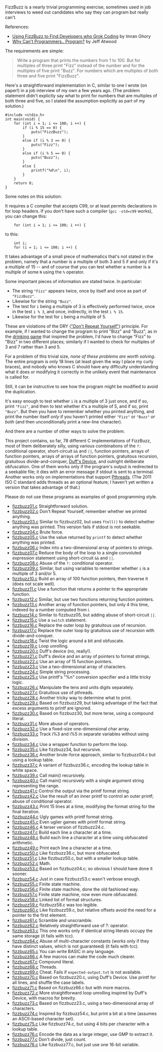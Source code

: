 FizzBuzz is a nearly trivial programming exercise, sometimes used in
job interviews to weed out candidates who say they can program but
really can't.

References:

* [Using FizzBuzz to Find Developers who Grok Coding](http://imranontech.com/2007/01/24/using-fizzbuzz-to-find-developers-who-grok-coding/) by Imran Ghory
* [Why Can't Programmers.. Program?](http://www.codinghorror.com/blog/2007/02/why-cant-programmers-program.html) by Jeff Atwood

The requirements are simple:

> Write a program that prints the numbers from 1 to 100. But for multiples
> of three print "Fizz" instead of the number and for the multiples of
> five print "Buzz". For numbers which are multiples of both three and
> five print "FizzBuzz".

Here's a straightforward implementation in C, similar to one I
wrote (on paper!) in a job interview of my own a few years ago.
(The problem statement didn't explictly say what to print for numbers
that are multiples of both three and five, so I stated the assumption
explicitly as part of my solution.)

    #include <stdio.h>
    int main(void) {
        for (int i = 1; i <= 100; i ++) {
            if (i % 15 == 0) {
                puts("FizzBuzz");
            }
            else if (i % 3 == 0) {
                puts("Fizz");
            }
            else if (i % 5 == 0) {
                puts("Buzz");
            }
            else {
                printf("%d\n", i);
            }
        }
        return 0;
    }

Some notes on this solution:

It requires a C compiler that accepts C99, or at least permits
declarations in for loop headers.  If you don't have such a compiler
(`gcc -std=c99` works), you can change this:

        for (int i = 1; i <= 100; i ++) {

to this:

        int i;
        for (i = 1; i <= 100; i ++) {

It takes advantage of a small piece of mathematics that's not stated
in the problem, namely that a number is a multiple of both 3 and 5
if and only if it's a multiple of 15 -- and of course that you can
test whether a number is a multiple of some `N` using the `%` operator.

Some important pieces of information are stated twice.  In particular:

* The string `"Fizz"` appears twice, once by itself and once as part of `"FizzBuzz"`.
* Likewise for the string `"Buzz"`.
* The test for `i` being a multiple of 3 is effectively performed
  twice, once in the test `i % 3`, and once, indirectly, in the test
  `i % 15`.
* Likewise for the test for `i` being a multiple of 5.

These are violations of the DRY (["Don't Repeat
Yourself"](http://en.wikipedia.org/wiki/DRY)) principle.  For example,
if I wanted to change the program to print "Bizz" and "Buzz",
as in the [drinking game](http://en.wikipedia.org/wiki/Bizz_Buzz)
that inspired the problem, I'd have to change "Fizz" to "Bizz" in
two different places; similarly if I wanted to check for multiples
of 3 and 7 rather than 3 and 5.

For a problem of this trivial size, *none of these problems are
worth solving*.  The entire program is only 18 lines (at least given
the way I place my curly braces), and nobody who knows C should have
any difficulty understanding what it does or modifying it correctly
in the unlikely event that maintenance is called for.

Still, it can be instructive to see how the program might be modified
to avoid the duplication.

It's easy enough to test whether `i` is a multiple of 3 just once,
and if so, print `"Fizz"`, and then to test whether it's a multiple
of 5, and if so, print `"Buzz"`.  But then you have to remember
whether you printed anything, and print the number itself *only*
if you haven't printed either `"Fizz"` or `"Buzz"` *or both* (and
then unconditionally print a new-line character).

And there are a number of other ways to solve the problem.

This project contains, so far, 78 different C implementations of
FizzBuzz, most of them deliberately silly, using various combinations
of the `?:` conditional operator, short-circuit `&&` and `||`, function
pointers, arrays of function pointers, arrays of arrays of function
pointers, gratuitous recursion, gratuitous divide-and-conquer, [Duff's
Device](http://en.wikipedia.org/wiki/Duff%27s_device), and outright
deliberate obfuscation.  One of them works only if the program's output
is redirected to a seekable file; it dies with an error message if
stdout is sent to a terminal.  Another works only on implementations
that support [Pthreads](http://en.wikipedia.org/wiki/Pthreads).
(The 2011 ISO C standard adds threads as an optional feature;
I haven't yet written a version that takes advantage of that.)

Please do not use these programs as examples of good programming style.

* [fizzbuzz01.c](https://github.com/Keith-S-Thompson/fizzbuzz-c/blob/master/fizzbuzz01.c)
  Straightforward solution.
* [fizzbuzz02.c](https://github.com/Keith-S-Thompson/fizzbuzz-c/blob/master/fizzbuzz02.c)
  Don't Repeat Yourself, remember whether we printed anything.
* [fizzbuzz03.c](https://github.com/Keith-S-Thompson/fizzbuzz-c/blob/master/fizzbuzz03.c)
  Similar to fizzbuzz02, but uses `ftell()` to detect whether anything was printed.  This version fails if stdout is not seekable.
* [fizzbuzz04.c](https://github.com/Keith-S-Thompson/fizzbuzz-c/blob/master/fizzbuzz04.c)
  Brute force.
* [fizzbuzz05.c](https://github.com/Keith-S-Thompson/fizzbuzz-c/blob/master/fizzbuzz05.c)
  Use the value returned by `printf` to detect whether anything was printed.
* [fizzbuzz06.c](https://github.com/Keith-S-Thompson/fizzbuzz-c/blob/master/fizzbuzz06.c)
  Index into a two-dimensional array of pointers to strings.
* [fizzbuzz07.c](https://github.com/Keith-S-Thompson/fizzbuzz-c/blob/master/fizzbuzz07.c)
  Reduce the body of the loop to a single convoluted expression statement using short-circuit `&&` and `||`.
* [fizzbuzz08.c](https://github.com/Keith-S-Thompson/fizzbuzz-c/blob/master/fizzbuzz08.c)
  Abuse of the `?:` conditional operator.
* [fizzbuzz09.c](https://github.com/Keith-S-Thompson/fizzbuzz-c/blob/master/fizzbuzz09.c)
  Similar, but using variables to remember whether `i` is a multiple of 3 and/or 5.
* [fizzbuzz10.c](https://github.com/Keith-S-Thompson/fizzbuzz-c/blob/master/fizzbuzz10.c)
  Build an array of 100 function pointers, then traverse it (does not scale well).
* [fizzbuzz11.c](https://github.com/Keith-S-Thompson/fizzbuzz-c/blob/master/fizzbuzz11.c)
  Use a function that returns a pointer to the appropriate function.
* [fizzbuzz12.c](https://github.com/Keith-S-Thompson/fizzbuzz-c/blob/master/fizzbuzz12.c)
  Similar, but use two functions returning function pointers.
* [fizzbuzz13.c](https://github.com/Keith-S-Thompson/fizzbuzz-c/blob/master/fizzbuzz13.c)
  Another array of function pointers, but only 4 this time, indexed by a number computed from i.
* [fizzbuzz14.c](https://github.com/Keith-S-Thompson/fizzbuzz-c/blob/master/fizzbuzz14.c)
  Similar to fizzbuzz05, but adding abuse of short-circuit `||`.
* [fizzbuzz15.c](https://github.com/Keith-S-Thompson/fizzbuzz-c/blob/master/fizzbuzz15.c)
  Use a `switch` statement.
* [fizzbuzz16.c](https://github.com/Keith-S-Thompson/fizzbuzz-c/blob/master/fizzbuzz16.c)
  Replace the outer loop by gratuitous use of recursion.
* [fizzbuzz17.c](https://github.com/Keith-S-Thompson/fizzbuzz-c/blob/master/fizzbuzz17.c)
  Replace the outer loop by gratuitous use of recursion with divide-and-conquer.
* [fizzbuzz18.c](https://github.com/Keith-S-Thompson/fizzbuzz-c/blob/master/fizzbuzz18.c)
  Twist the logic around a bit and obfuscate.
* [fizzbuzz19.c](https://github.com/Keith-S-Thompson/fizzbuzz-c/blob/master/fizzbuzz19.c)
  Loop unrolling.
* [fizzbuzz20.c](https://github.com/Keith-S-Thompson/fizzbuzz-c/blob/master/fizzbuzz20.c)
  Duff's device (no, really!).
* [fizzbuzz21.c](https://github.com/Keith-S-Thompson/fizzbuzz-c/blob/master/fizzbuzz21.c)
  Duff's device and an array of pointers to format strings.
* [fizzbuzz22.c](https://github.com/Keith-S-Thompson/fizzbuzz-c/blob/master/fizzbuzz22.c)
  Use an array of 15 function pointers.
* [fizzbuzz23.c](https://github.com/Keith-S-Thompson/fizzbuzz-c/blob/master/fizzbuzz23.c)
  Use a two-dimensional array of characters.
* [fizzbuzz24.c](https://github.com/Keith-S-Thompson/fizzbuzz-c/blob/master/fizzbuzz24.c)
  Simple string processing.
* [fizzbuzz25.c](https://github.com/Keith-S-Thompson/fizzbuzz-c/blob/master/fizzbuzz25.c)
  Use printf's "%n" conversion specifier and a little tricky logic.
* [fizzbuzz26.c](https://github.com/Keith-S-Thompson/fizzbuzz-c/blob/master/fizzbuzz26.c)
  Manipulate the tens and units digits separately.
* [fizzbuzz27.c](https://github.com/Keith-S-Thompson/fizzbuzz-c/blob/master/fizzbuzz27.c)
  Gratuitous use of pthreads.
* [fizzbuzz28.c](https://github.com/Keith-S-Thompson/fizzbuzz-c/blob/master/fizzbuzz28.c)
  Another tricky way to determine what to print.
* [fizzbuzz29.c](https://github.com/Keith-S-Thompson/fizzbuzz-c/blob/master/fizzbuzz29.c)
  Based on fizzbuzz29, but taking advantage of the fact that excess arguments to printf are ignored.
* [fizzbuzz30.c](https://github.com/Keith-S-Thompson/fizzbuzz-c/blob/master/fizzbuzz30.c)
  Based on fizzbuzz30, but more terse, using a compound literal.
* [fizzbuzz31.c](https://github.com/Keith-S-Thompson/fizzbuzz-c/blob/master/fizzbuzz31.c)
  More abuse of operators.
* [fizzbuzz32.c](https://github.com/Keith-S-Thompson/fizzbuzz-c/blob/master/fizzbuzz32.c)
  Use a fixed-size one-dimensional char array.
* [fizzbuzz33.c](https://github.com/Keith-S-Thompson/fizzbuzz-c/blob/master/fizzbuzz33.c)
  Track i%3 and i%5 in separate variables without using division.
* [fizzbuzz34.c](https://github.com/Keith-S-Thompson/fizzbuzz-c/blob/master/fizzbuzz34.c)
  Use a wrapper function to perform the loop.
* [fizzbuzz35.c](https://github.com/Keith-S-Thompson/fizzbuzz-c/blob/master/fizzbuzz35.c)
  Like fizzbuzz34, but recursive.
* [fizzbuzz36.c](https://github.com/Keith-S-Thompson/fizzbuzz-c/blob/master/fizzbuzz36.c)
  Another brute-force approach, similar to fizzbuzz04.c but using a lookup table.
* [fizzbuzz37.c](https://github.com/Keith-S-Thompson/fizzbuzz-c/blob/master/fizzbuzz37.c)
  A variant of fizzbuzz36.c, encoding the lookup table in white space.
* [fizzbuzz39.c](https://github.com/Keith-S-Thompson/fizzbuzz-c/blob/master/fizzbuzz39.c)
  Call main() recursively.
* [fizzbuzz40.c](https://github.com/Keith-S-Thompson/fizzbuzz-c/blob/master/fizzbuzz40.c)
  Call main() recursively with a single argument string representing the range.
* [fizzbuzz41.c](https://github.com/Keith-S-Thompson/fizzbuzz-c/blob/master/fizzbuzz41.c)
  Control the output via the printf format string.
* [fizzbuzz42.c](https://github.com/Keith-S-Thompson/fizzbuzz-c/blob/master/fizzbuzz42.c)
  Use the result of an inner printf to control an outer printf; abuse of conditional operator.
* [fizzbuzz43.c](https://github.com/Keith-S-Thompson/fizzbuzz-c/blob/master/fizzbuzz43.c)
  Print 15 lines at a time, modifying the format string for the final iteration.
* [fizzbuzz44.c](https://github.com/Keith-S-Thompson/fizzbuzz-c/blob/master/fizzbuzz44.c)
  Ugly games with printf format string.
* [fizzbuzz45.c](https://github.com/Keith-S-Thompson/fizzbuzz-c/blob/master/fizzbuzz45.c)
  Even uglier games with printf format string.
* [fizzbuzz46.c](https://github.com/Keith-S-Thompson/fizzbuzz-c/blob/master/fizzbuzz46.c)
  A terser version of fizzbuzz24.c.
* [fizzbuzz47.c](https://github.com/Keith-S-Thompson/fizzbuzz-c/blob/master/fizzbuzz47.c)
  Build each line a character at a time.
* [fizzbuzz48.c](https://github.com/Keith-S-Thompson/fizzbuzz-c/blob/master/fizzbuzz48.c)
  Build each line a character at a time using obfuscated arithmetic.
* [fizzbuzz49.c](https://github.com/Keith-S-Thompson/fizzbuzz-c/blob/master/fizzbuzz49.c)
  Print each line a character at a time.
* [fizzbuzz50.c](https://github.com/Keith-S-Thompson/fizzbuzz-c/blob/master/fizzbuzz50.c)
  Like fizzbuzz36.c, but more obfuscated.
* [fizzbuzz51.c](https://github.com/Keith-S-Thompson/fizzbuzz-c/blob/master/fizzbuzz51.c)
  Like fizzbuzz50.c, but with a smaller lookup table.
* [fizzbuzz52.c](https://github.com/Keith-S-Thompson/fizzbuzz-c/blob/master/fizzbuzz52.c)
  Math.
* [fizzbuzz53.c](https://github.com/Keith-S-Thompson/fizzbuzz-c/blob/master/fizzbuzz53.c)
  Based on fizzbuzz04.c; so obvious I should have done it sooner.
* [fizzbuzz54.c](https://github.com/Keith-S-Thompson/fizzbuzz-c/blob/master/fizzbuzz54.c)
  Just in case fizzbuzz53.c wasn't verbose enough.
* [fizzbuzz55.c](https://github.com/Keith-S-Thompson/fizzbuzz-c/blob/master/fizzbuzz55.c)
  Finite state machine.
* [fizzbuzz56.c](https://github.com/Keith-S-Thompson/fizzbuzz-c/blob/master/fizzbuzz56.c)
  Finite state machine, done the old fashioned way.
* [fizzbuzz57.c](https://github.com/Keith-S-Thompson/fizzbuzz-c/blob/master/fizzbuzz57.c)
  Finite state machine, now even more obfuscated.
* [fizzbuzz58.c](https://github.com/Keith-S-Thompson/fizzbuzz-c/blob/master/fizzbuzz58.c)
  Linked list of format structures.
* [fizzbuzz59.c](https://github.com/Keith-S-Thompson/fizzbuzz-c/blob/master/fizzbuzz59.c)
  fizzbuzz58.c was too legible.
* [fizzbuzz60.c](https://github.com/Keith-S-Thompson/fizzbuzz-c/blob/master/fizzbuzz60.c)
  Like fizzbuzz59.c, but relative offsets avoid the need for a pointer to the first element.
* [fizzbuzz61.c](https://github.com/Keith-S-Thompson/fizzbuzz-c/blob/master/fizzbuzz61.c)
  Scramble and unscramble.
* [fizzbuzz62.c](https://github.com/Keith-S-Thompson/fizzbuzz-c/blob/master/fizzbuzz62.c)
  Relatively straightforward use of ?: operator.
* [fizzbuzz63.c](https://github.com/Keith-S-Thompson/fizzbuzz-c/blob/master/fizzbuzz63.c)
  This one works only if identical string literals occupy the same storage (it fails with tcc).
* [fizzbuzz64.c](https://github.com/Keith-S-Thompson/fizzbuzz-c/blob/master/fizzbuzz64.c)
  Abuse of multi-character constants (works only if they have distinct values, which is not guaranteed) (it fails with tcc).
* [fizzbuzz65.c](https://github.com/Keith-S-Thompson/fizzbuzz-c/blob/master/fizzbuzz65.c)
  You can write BASIC in any language.
* [fizzbuzz66.c](https://github.com/Keith-S-Thompson/fizzbuzz-c/blob/master/fizzbuzz66.c)
  A few macros can make the code much clearer.
* [fizzbuzz67.c](https://github.com/Keith-S-Thompson/fizzbuzz-c/blob/master/fizzbuzz67.c)
  Compound literal.
* [fizzbuzz68.c](https://github.com/Keith-S-Thompson/fizzbuzz-c/blob/master/fizzbuzz68.c)
  Threads.
* [fizzbuzz69.c](https://github.com/Keith-S-Thompson/fizzbuzz-c/blob/master/fizzbuzz69.c)
  Cheat.  Fails if `expected-output.txt` is not available.
* [fizzbuzz70.c](https://github.com/Keith-S-Thompson/fizzbuzz-c/blob/master/fizzbuzz70.c)
  Based on fizzbuzz20.c, using Duff's Device.  Use printf for all lines, and shuffle the case labels.
* [fizzbuzz71.c](https://github.com/Keith-S-Thompson/fizzbuzz-c/blob/master/fizzbuzz71.c)
  Based on fizzbuzz66.c but with more macros.
* [fizzbuzz72.c](https://github.com/Keith-S-Thompson/fizzbuzz-c/blob/master/fizzbuzz72.c)
  More straightforward loop unrolling inspired by Duff's Device, with macros for brevity.
* [fizzbuzz73.c](https://github.com/Keith-S-Thompson/fizzbuzz-c/blob/master/fizzbuzz73.c)
  Based on fizzbuzz23.c, using a two-dimensional array of characters.
* [fizzbuzz74.c](https://github.com/Keith-S-Thompson/fizzbuzz-c/blob/master/fizzbuzz74.c)
  Inspired by fizzbuzz54.c, but print a bit at a time (assumes an ASCII-based character set).
* [fizzbuzz75.c](https://github.com/Keith-S-Thompson/fizzbuzz-c/blob/master/fizzbuzz75.c)
  Like fizzbuzz74.c, but using 4 bits per character with a lookup table.
* [fizzbuzz76.c](https://github.com/Keith-S-Thompson/fizzbuzz-c/blob/master/fizzbuzz76.c)
  Encode the data as a large integer, use GMP to extract it.
* [fizzbuzz77.c](https://github.com/Keith-S-Thompson/fizzbuzz-c/blob/master/fizzbuzz77.c)
  Don't divide, just count.
* [fizzbuzz78.c](https://github.com/Keith-S-Thompson/fizzbuzz-c/blob/master/fizzbuzz78.c)
  Like fizzbuzz77.c, but just use one 16-bit variable.
